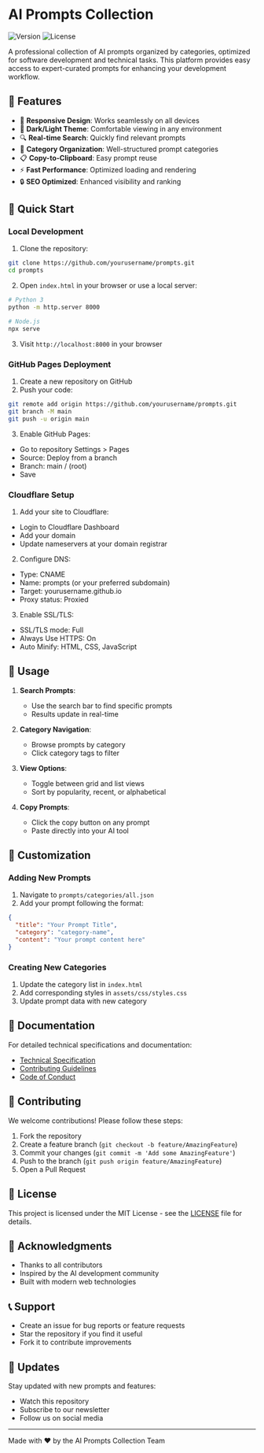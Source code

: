 # AI Prompts Collection

![Version](https://img.shields.io/badge/version-1.0.0-blue.svg)
![License](https://img.shields.io/badge/license-MIT-green.svg)

A professional collection of AI prompts organized by categories, optimized for software development and technical tasks. This platform provides easy access to expert-curated prompts for enhancing your development workflow.

## 🌟 Features

- 📱 **Responsive Design**: Works seamlessly on all devices
- 🎨 **Dark/Light Theme**: Comfortable viewing in any environment
- 🔍 **Real-time Search**: Quickly find relevant prompts
- 📂 **Category Organization**: Well-structured prompt categories
- 📋 **Copy-to-Clipboard**: Easy prompt reuse
- ⚡ **Fast Performance**: Optimized loading and rendering
- 🔒 **SEO Optimized**: Enhanced visibility and ranking

## 🚀 Quick Start

### Local Development

1. Clone the repository:
```bash
git clone https://github.com/yourusername/prompts.git
cd prompts
```

2. Open `index.html` in your browser or use a local server:
```bash
# Python 3
python -m http.server 8000

# Node.js
npx serve
```

3. Visit `http://localhost:8000` in your browser

### GitHub Pages Deployment

1. Create a new repository on GitHub
2. Push your code:
```bash
git remote add origin https://github.com/yourusername/prompts.git
git branch -M main
git push -u origin main
```

3. Enable GitHub Pages:
- Go to repository Settings > Pages
- Source: Deploy from a branch
- Branch: main / (root)
- Save

### Cloudflare Setup

1. Add your site to Cloudflare:
- Login to Cloudflare Dashboard
- Add your domain
- Update nameservers at your domain registrar

2. Configure DNS:
- Type: CNAME
- Name: prompts (or your preferred subdomain)
- Target: yourusername.github.io
- Proxy status: Proxied

3. Enable SSL/TLS:
- SSL/TLS mode: Full
- Always Use HTTPS: On
- Auto Minify: HTML, CSS, JavaScript

## 🎯 Usage

1. **Search Prompts**:
   - Use the search bar to find specific prompts
   - Results update in real-time

2. **Category Navigation**:
   - Browse prompts by category
   - Click category tags to filter

3. **View Options**:
   - Toggle between grid and list views
   - Sort by popularity, recent, or alphabetical

4. **Copy Prompts**:
   - Click the copy button on any prompt
   - Paste directly into your AI tool

## 🔧 Customization

### Adding New Prompts

1. Navigate to `prompts/categories/all.json`
2. Add your prompt following the format:
```json
{
  "title": "Your Prompt Title",
  "category": "category-name",
  "content": "Your prompt content here"
}
```

### Creating New Categories

1. Update the category list in `index.html`
2. Add corresponding styles in `assets/css/styles.css`
3. Update prompt data with new category

## 📖 Documentation

For detailed technical specifications and documentation:
- [Technical Specification](TECHNICAL_SPEC.md)
- [Contributing Guidelines](CONTRIBUTING.md)
- [Code of Conduct](CODE_OF_CONDUCT.md)

## 🤝 Contributing

We welcome contributions! Please follow these steps:

1. Fork the repository
2. Create a feature branch (`git checkout -b feature/AmazingFeature`)
3. Commit your changes (`git commit -m 'Add some AmazingFeature'`)
4. Push to the branch (`git push origin feature/AmazingFeature`)
5. Open a Pull Request

## 📝 License

This project is licensed under the MIT License - see the [LICENSE](LICENSE) file for details.

## 🙏 Acknowledgments

- Thanks to all contributors
- Inspired by the AI development community
- Built with modern web technologies

## 📞 Support

- Create an issue for bug reports or feature requests
- Star the repository if you find it useful
- Fork it to contribute improvements

## 🔄 Updates

Stay updated with new prompts and features:
- Watch this repository
- Subscribe to our newsletter
- Follow us on social media

---

Made with ❤️ by the AI Prompts Collection Team